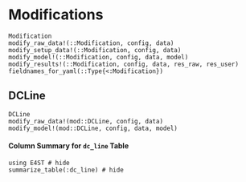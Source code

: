 Modifications
=============
```@docs
Modification
modify_raw_data!(::Modification, config, data)
modify_setup_data!(::Modification, config, data)
modify_model!(::Modification, config, data, model)
modify_results!(::Modification, config, data, res_raw, res_user)
fieldnames_for_yaml(::Type{<:Modification})
```

## DCLine
```@docs
DCLine
modify_raw_data!(mod::DCLine, config, data)
modify_model!(mod::DCLine, config, data, model)
```
#### Column Summary for `dc_line` Table
```@example
using E4ST # hide
summarize_table(:dc_line) # hide
```
